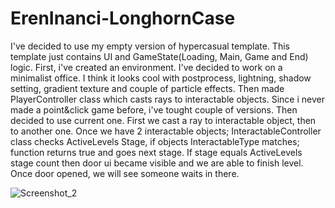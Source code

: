 # ErenInanci-LonghornCase

I've decided to use my empty version of hypercasual template. This template just contains
UI and GameState(Loading, Main, Game and End) logic. First, i've created an environment. 
I've decided to work on a minimalist office. I think it looks cool with postprocess,
lightning, shadow setting, gradient texture and couple of particle effects.
Then made PlayerController class which casts rays to interactable objects. 
Since i never made a point&click game before, i've tought couple of versions.
Then decided to use current one. First we cast a ray to interactable object, then to another one. Once we have 2 interactable objects;
InteractableController class checks ActiveLevels Stage, if objects InteractableType matches; function returns true and goes next stage.
If stage equals ActiveLevels stage count then door ui became visible and we are able to finish level. 
Once door opened, we will see someone waits in there.


![Screenshot_2](https://user-images.githubusercontent.com/24496846/195956237-3c52c463-c78f-45e6-93fb-b041b63fed8b.jpg)
